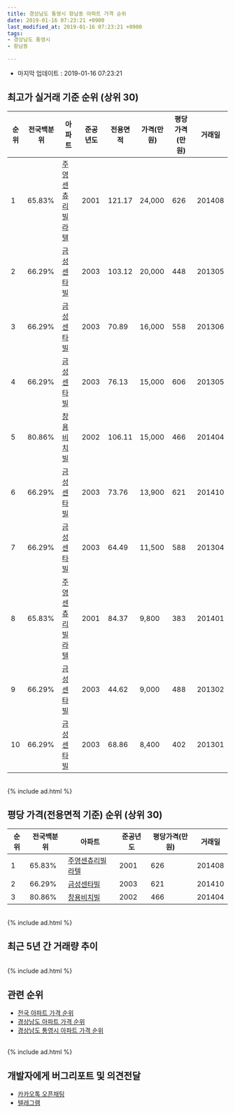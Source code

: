 ```yaml
---
title: 경상남도 통영시 항남동 아파트 가격 순위
date: 2019-01-16 07:23:21 +0900
last_modified_at: 2019-01-16 07:23:21 +0900
tags:
- 경상남도 통영시
- 항남동

---
```


* 마지막 업데이트 : 2019-01-16 07:23:21

## 최고가 실거래 기준 순위 (상위 30)


|순위|전국백분위|아파트|준공년도|전용면적|가격(만원)|평당가격(만원)|거래일|
|---|---|---|---|---|---|---|---|
|1|65.83%|[주영센츄리빌라텔](https://search.naver.com/search.naver?query=%EA%B2%BD%EC%83%81%EB%82%A8%EB%8F%84+%ED%86%B5%EC%98%81%EC%8B%9C+%ED%95%AD%EB%82%A8%EB%8F%99+%EC%A3%BC%EC%98%81%EC%84%BC%EC%B8%84%EB%A6%AC%EB%B9%8C%EB%9D%BC%ED%85%94)|2001|121.17|24,000|626|201408|
|2|66.29%|[금성센타빌](https://search.naver.com/search.naver?query=%EA%B2%BD%EC%83%81%EB%82%A8%EB%8F%84+%ED%86%B5%EC%98%81%EC%8B%9C+%ED%95%AD%EB%82%A8%EB%8F%99+%EA%B8%88%EC%84%B1%EC%84%BC%ED%83%80%EB%B9%8C)|2003|103.12|20,000|448|201305|
|3|66.29%|[금성센타빌](https://search.naver.com/search.naver?query=%EA%B2%BD%EC%83%81%EB%82%A8%EB%8F%84+%ED%86%B5%EC%98%81%EC%8B%9C+%ED%95%AD%EB%82%A8%EB%8F%99+%EA%B8%88%EC%84%B1%EC%84%BC%ED%83%80%EB%B9%8C)|2003|70.89|16,000|558|201306|
|4|66.29%|[금성센타빌](https://search.naver.com/search.naver?query=%EA%B2%BD%EC%83%81%EB%82%A8%EB%8F%84+%ED%86%B5%EC%98%81%EC%8B%9C+%ED%95%AD%EB%82%A8%EB%8F%99+%EA%B8%88%EC%84%B1%EC%84%BC%ED%83%80%EB%B9%8C)|2003|76.13|15,000|606|201305|
|5|80.86%|[창용비치빌](https://search.naver.com/search.naver?query=%EA%B2%BD%EC%83%81%EB%82%A8%EB%8F%84+%ED%86%B5%EC%98%81%EC%8B%9C+%ED%95%AD%EB%82%A8%EB%8F%99+%EC%B0%BD%EC%9A%A9%EB%B9%84%EC%B9%98%EB%B9%8C)|2002|106.11|15,000|466|201404|
|6|66.29%|[금성센타빌](https://search.naver.com/search.naver?query=%EA%B2%BD%EC%83%81%EB%82%A8%EB%8F%84+%ED%86%B5%EC%98%81%EC%8B%9C+%ED%95%AD%EB%82%A8%EB%8F%99+%EA%B8%88%EC%84%B1%EC%84%BC%ED%83%80%EB%B9%8C)|2003|73.76|13,900|621|201410|
|7|66.29%|[금성센타빌](https://search.naver.com/search.naver?query=%EA%B2%BD%EC%83%81%EB%82%A8%EB%8F%84+%ED%86%B5%EC%98%81%EC%8B%9C+%ED%95%AD%EB%82%A8%EB%8F%99+%EA%B8%88%EC%84%B1%EC%84%BC%ED%83%80%EB%B9%8C)|2003|64.49|11,500|588|201304|
|8|65.83%|[주영센츄리빌라텔](https://search.naver.com/search.naver?query=%EA%B2%BD%EC%83%81%EB%82%A8%EB%8F%84+%ED%86%B5%EC%98%81%EC%8B%9C+%ED%95%AD%EB%82%A8%EB%8F%99+%EC%A3%BC%EC%98%81%EC%84%BC%EC%B8%84%EB%A6%AC%EB%B9%8C%EB%9D%BC%ED%85%94)|2001|84.37|9,800|383|201401|
|9|66.29%|[금성센타빌](https://search.naver.com/search.naver?query=%EA%B2%BD%EC%83%81%EB%82%A8%EB%8F%84+%ED%86%B5%EC%98%81%EC%8B%9C+%ED%95%AD%EB%82%A8%EB%8F%99+%EA%B8%88%EC%84%B1%EC%84%BC%ED%83%80%EB%B9%8C)|2003|44.62|9,000|488|201302|
|10|66.29%|[금성센타빌](https://search.naver.com/search.naver?query=%EA%B2%BD%EC%83%81%EB%82%A8%EB%8F%84+%ED%86%B5%EC%98%81%EC%8B%9C+%ED%95%AD%EB%82%A8%EB%8F%99+%EA%B8%88%EC%84%B1%EC%84%BC%ED%83%80%EB%B9%8C)|2003|68.86|8,400|402|201301|


<br>
{% include ad.html %}
<br>

## 평당 가격(전용면적 기준) 순위 (상위 30)


|순위|전국백분위|아파트|준공년도|평당가격(만원)|거래일|
|---|---|---|---|---|---|
|1|65.83%|[주영센츄리빌라텔](https://search.naver.com/search.naver?query=%EA%B2%BD%EC%83%81%EB%82%A8%EB%8F%84+%ED%86%B5%EC%98%81%EC%8B%9C+%ED%95%AD%EB%82%A8%EB%8F%99+%EC%A3%BC%EC%98%81%EC%84%BC%EC%B8%84%EB%A6%AC%EB%B9%8C%EB%9D%BC%ED%85%94)|2001|626|201408|
|2|66.29%|[금성센타빌](https://search.naver.com/search.naver?query=%EA%B2%BD%EC%83%81%EB%82%A8%EB%8F%84+%ED%86%B5%EC%98%81%EC%8B%9C+%ED%95%AD%EB%82%A8%EB%8F%99+%EA%B8%88%EC%84%B1%EC%84%BC%ED%83%80%EB%B9%8C)|2003|621|201410|
|3|80.86%|[창용비치빌](https://search.naver.com/search.naver?query=%EA%B2%BD%EC%83%81%EB%82%A8%EB%8F%84+%ED%86%B5%EC%98%81%EC%8B%9C+%ED%95%AD%EB%82%A8%EB%8F%99+%EC%B0%BD%EC%9A%A9%EB%B9%84%EC%B9%98%EB%B9%8C)|2002|466|201404|


<br>
{% include ad.html %}
<br>

## 최근 5년 간 거래량 추이


<div style="width:100%;">
    <canvas id="deal_progress" height="250"></canvas>
</div>

<script>
new Chart(document.getElementById("deal_progress"), {
    type: 'line',
    data: {
        labels: ['201401','201402','201403','201404','201405','201406','201407','201408','201409','201410','201411','201412','201501','201502','201503','201504','201505','201506','201507','201508','201509','201510','201511','201512','201601','201602','201603','201604','201605','201606','201607','201608','201609','201610','201611','201612','201701','201702','201703','201704','201705','201706','201707','201708','201709','201710','201711','201712','201801','201802','201803','201804','201805','201806','201807','201808','201809','201810','201811','201812','201901'],
        datasets: [{
            label: '실거래 수',
            pointRadius: 1,
            data: [1, 0, 0, 2, 0, 0, 0, 3, 0, 1, 0, 0, 0, 0, 0, 0, 0, 0, 1, 0, 0, 0, 1, 0, 0, 0, 0, 0, 1, 0, 0, 0, 0, 0, 0, 1, 0, 1, 0, 0, 0, 0, 0, 0, 1, 0, 0, 0, 0, 0, 1, 0, 0, 0, 0, 0, 0, 0, 0, 0, 0],
            borderColor: "rgba(255, 201, 14, 1)",
            backgroundColor: "rgba(255, 201, 14, 0.5)",
            fill: true,
        }]
    },
    options: {
        responsive: true,
        title: {
            display: true,
            text: '5년간 거래량 추이'
        },
        tooltips: {
            mode: 'index',
            intersect: false,
        },
        hover: {
            mode: 'nearest',
            intersect: true
        },
        scales: {
            xAxes: [{
                display: true,
                scaleLabel: {
                    display: true,
                    labelString: '년/월'
                }
            }],
            yAxes: [{
                display: true,
                ticks: {
                    suggestedMin: 0,
                },
                scaleLabel: {
                    display: true,
                    labelString: '실거래 수'
                }
            }]
        }
    }
});

</script>


<br>
{% include ad.html %}
<br>

## 관련 순위

- [전국 아파트 가격 순위](https://inasie.github.io/apt-ranking/전국)
- [경상남도 아파트 가격 순위](https://inasie.github.io/apt-ranking/경상남도)
- [경상남도 통영시 아파트 가격 순위](https://inasie.github.io/apt-ranking/경상남도-통영시)


<br>
{% include ad.html %}
<br>

## 개발자에게 버그리포트 및 의견전달

- [카카오톡 오픈채팅](https://open.kakao.com/o/gLJUAP4)
- [텔레그램](https://t.me/inasie)

